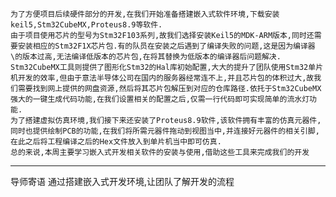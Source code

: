 	为了方便项目后续硬件部分的开发,在我们开始准备搭建嵌入式软件环境,下载安装keil5,Stm32CubeMX,Proteus8.9等软件.
	由于项目使用芯片的型号为Stm32F103系列,故我们选择安装Keil5的MDK-ARM版本,同时还需要安装相应的Stm32F1X芯片包.有的队员在安装之后遇到了编译失败的问题,这是因为编译器\的版本过高,无法编译低版本的芯片包,在将其替换为低版本的编译器后问题解决.
	Stm32CubeMX工具则提供了图形化Stm32的Hal库初始配置,大大的提升了团队使用Stm32单片机开发的效率,但由于意法半导体公司在国内的服务器经常连不上,并且芯片包的体积过大,故我们需要找到网上提供的网盘资源,然后将其芯片包解压到对应的仓库路径.依托于Stm32CubeMX强大的一键生成代码功能,在我们设置相关的配置之后,仅需一行代码即可实现简单的流水灯功能.
	为了搭建虚拟仿真环境,我们接下来还安装了Proteus8.9软件,该软件拥有丰富的仿真元器件,同时也提供绘制PCB的功能,在我们将所需元器件拖动到视图当中,并连接好元器件的相关引脚,在此之后将工程编译之后的Hex文件放入到单片机当中即可仿真.
	总的来说,本周主要学习嵌入式开发相关软件的安装与使用,借助这些工具来完成我们的开发

---
导师寄语
通过搭建嵌入式开发环境,让团队了解开发的流程